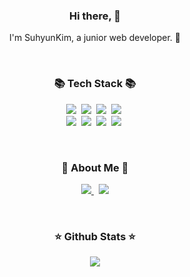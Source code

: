 <div align="center">
  <h3>Hi there, 👋</h3>
  <p>I'm SuhyunKim, a junior web developer. 🌱</p>
  <br/>
  <h3>📚 Tech Stack 📚</h3>
  <p>
    <img src="https://img.shields.io/badge/HTML5-%23E34F26?style=flat-square&logo=html5&logoColor=white"/></a>&nbsp 
    <img src="https://img.shields.io/badge/CSS3-3766AB?style=flat-square&logo=css3&logoColor=white"/></a>&nbsp 
    <img src="https://img.shields.io/badge/Javsscript-ffb13b?style=flat-square&logo=javascript&logoColor=white"/></a>&nbsp 
    <img src="https://img.shields.io/badge/Java-007396?style=flat-square&logo=Java&logoColor=white"/></a>&nbsp
    <br>
    <img src="https://img.shields.io/badge/Styled--Components-DB7093?style=flat-square&logo=styled-components&logoColor=white"/></a>&nbsp 
    <img src="https://img.shields.io/badge/React-%2320232a?style=flat-square&logo=react&logoColor=%2361DAFB"/></a>&nbsp
    <img src="https://img.shields.io/badge/SpringBoot-%236DB33F?style=flat-square&logo=spring&logoColor=white"/></a>&nbsp 
    <img src="https://img.shields.io/badge/Mysql-E6B91E?style=flat-square&logo=MySql&logoColor=black"/></a>&nbsp 
  </p>
  <br/>
  <h3>🌈 About Me 🌈</h3>
  <p>
    <a href="https://velog.io/@surusuu_" target="_blank">
      <img src="https://img.shields.io/badge/Tech%20Blog-11B48A?style=flat-square&logo=Vimeo&logoColor=white&link=https://velog.io/@hyeinisfree"/>
    </a>&nbsp
    <a href="mailto:suhyun2568@gmail.com" target="_blank">
      <img src="https://img.shields.io/badge/Gmail-d14836?style=flat-square&logo=Gmail&logoColor=white&link=kimhyein7110@gmail.com"/>
    </a>
  </p>
  <br/>
  <h3>⭐️ Github Stats ⭐️</h3>
  <a>
    <img align="center" src="https://github-readme-stats.vercel.app/api?username=surusuu&show_icons=true&height=100"/>
  </a>
</div>
